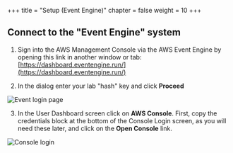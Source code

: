 +++
title = "Setup (Event Engine)"
chapter = false
weight = 10
+++

## Connect to the "Event Engine" system

1. Sign into the AWS Management Console via the AWS Event Engine by opening this link in another window or tab: [https://dashboard.eventengine.run/](https://dashboard.eventengine.run/)

2. In the dialog enter your lab "hash" key and click **Proceed**

![Event login page](/images/eventLoginPage.png)

3. In the User Dashboard screen click on **AWS Console**.  First, copy the credentials block at the bottom of the Console Login screen, as you will need these later, and click on the **Open Console** link.

![Console login](/images/eventConsoleLogin.png)

